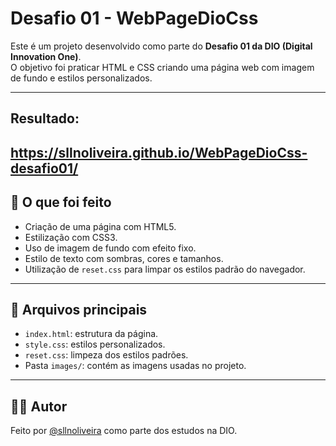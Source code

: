 # Desafio 01 - WebPageDioCss

Este é um projeto desenvolvido como parte do **Desafio 01 da DIO (Digital Innovation One)**.  
O objetivo foi praticar HTML e CSS criando uma página web com imagem de fundo e estilos personalizados.

---

## Resultado:
https://sllnoliveira.github.io/WebPageDioCss-desafio01/
---

## 🚀 O que foi feito

- Criação de uma página com HTML5.
- Estilização com CSS3.
- Uso de imagem de fundo com efeito fixo.
- Estilo de texto com sombras, cores e tamanhos.
- Utilização de `reset.css` para limpar os estilos padrão do navegador.

---

## 📂 Arquivos principais

- `index.html`: estrutura da página.
- `style.css`: estilos personalizados.
- `reset.css`: limpeza dos estilos padrões.
- Pasta `images/`: contém as imagens usadas no projeto.

---

## 👩‍💻 Autor

Feito por [@sllnoliveira](https://github.com/sllnoliveira) como parte dos estudos na DIO.
